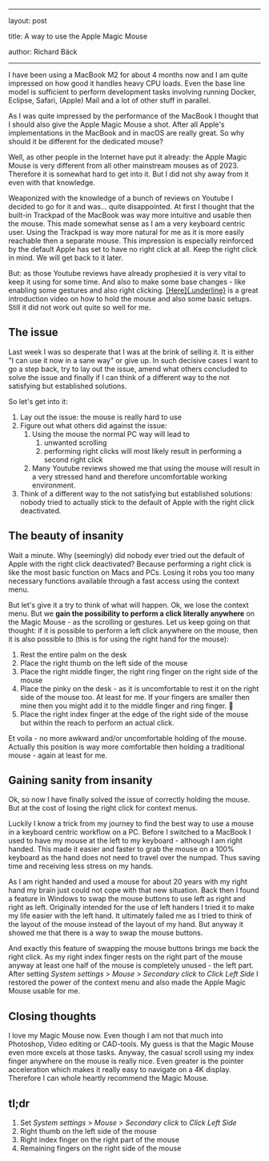 ---

layout: post

title: A way to use the Apple Magic Mouse

author: Richard Bäck

----

I have been using a MacBook M2 for about 4 months now and I am quite impressed on how good it handles heavy CPU loads. Even the base line model is sufficient to perform development tasks involving running Docker, Eclipse, Safari, (Apple) Mail and a lot of other stuff in parallel.

As I was quite impressed by the performance of the MacBook I thought that I should also give the Apple Magic Mouse a shot. After all Apple's implementations in the MacBook and in macOS are really great. So why should it be different for the dedicated mouse?

Well, as other people in the Internet have put it already: the Apple Magic Mouse is very different from all other mainstream mouses as of 2023. Therefore it is somewhat hard to get into it. But I did not shy away from it even with that knowledge.

Weaponized with the knowledge of a bunch of reviews on Youtube I decided to go for it and was... quite disappointed. At first I thought that the built-in Trackpad of the MacBook was way more intuitive and usable then the mouse. This made somewhat sense as I am a very keyboard centric user. Using the Trackpad is way more natural for me as it is more easily reachable then a separate mouse. This impression is especially reinforced by the default Apple has set to have no right click at all. Keep the right click in mind. We will get back to it later.

But: as those Youtube reviews have already prophesied it is very vital to keep it using for some time. And also to make some base changes - like enabling some gestures and also right clicking. [[Here]{.underline}](https://www.youtube.com/watch?v=0pDTqDI0_Hk) is a great introduction video on how to hold the mouse and also some basic setups. Still it did not work out quite so well for me.

## The issue

Last week I was so desperate that I was at the brink of selling it. It is either "I can use it now in a sane way" or give up. In such decisive cases I want to go a step back, try to lay out the issue, amend what others concluded to solve the issue and finally if I can think of a different way to the not satisfying but established solutions.

So let's get into it:

1.  Lay out the issue: the mouse is really hard to use
2.  Figure out what others did against the issue:
    1.  Using the mouse the normal PC way will lead to
        1.  unwanted scrolling
        2.  performing right clicks will most likely result in performing a second right click
    2.  Many Youtube reviews showed me that using the mouse will result in a very stressed hand and therefore uncomfortable working environment.
3.  Think of a different way to the not satisfying but established solutions: nobody tried to actually stick to the default of Apple with the right click deactivated.

## The beauty of insanity

Wait a minute. Why (seemingly) did nobody ever tried out the default of Apple with the right click deactivated? Because performing a right click is like the most basic function on Macs and PCs. Losing it robs you too many necessary functions available through a fast access using the context menu.

But let's give it a try to think of what will happen. Ok, we lose the context menu. But we **gain the possibility to perform a click literally anywhere** on the Magic Mouse - as the scrolling or gestures. Let us keep going on that thought: if it is possible to perform a left click anywhere on the mouse, then it is also possible to (this is for using the right hand for the mouse):

1.  Rest the entire palm on the desk
2.  Place the right thumb on the left side of the mouse
3.  Place the right middle finger, the right ring finger on the right side of the mouse
4.  Place the pinky on the desk - as it is uncomfortable to rest it on the right side of the mouse too. At least for me. If your fingers are smaller then mine then you might add it to the middle finger and ring finger. 🙂
5.  Place the right index finger at the edge of the right side of the mouse but within the reach to perform an actual click.

Et voila - no more awkward and/or uncomfortable holding of the mouse. Actually this position is way more comfortable then holding a traditional mouse - again at least for me.

## Gaining sanity from insanity

Ok, so now I have finally solved the issue of correctly holding the mouse. But at the cost of losing the right click for context menus.

Luckily I know a trick from my journey to find the best way to use a mouse in a keyboard centric workflow on a PC. Before I switched to a MacBook I used to have my mouse at the left to my keyboard - although I am right handed. This made it easier and faster to grab the mouse on a 100% keyboard as the hand does not need to travel over the numpad. Thus saving time and receiving less stress on my hands.

As I am right handed and used a mouse for about 20 years with my right hand my brain just could not cope with that new situation. Back then I found a feature in Windows to swap the mouse buttons to use left as right and right as left. Originally intended for the use of left handers I tried it to make my life easier with the left hand. It ultimately failed me as I tried to think of the layout of the mouse instead of the layout of my hand. But anyway it showed me that there is a way to swap the mouse buttons.

And exactly this feature of swapping the mouse buttons brings me back the right click. As my right index finger rests on the right part of the mouse anyway at least one half of the mouse is completely unused - the left part. After setting *System settings* \> *Mouse* \> *Secondary click* to *Click Left Side* I restored the power of the context menu and also made the Apple Magic Mouse usable for me.

## Closing thoughts

I love my Magic Mouse now. Even though I am not that much into Photoshop, Video editing or CAD-tools. My guess is that the Magic Mouse even more excels at those tasks. Anyway, the casual scroll using my index finger anywhere on the mouse is really nice. Even greater is the pointer acceleration which makes it really easy to navigate on a 4K display. Therefore I can whole heartly recommend the Magic Mouse.

## tl;dr

1.  Set *System settings* \> *Mouse* \> *Secondary click* to *Click Left Side*
2.  Right thumb on the left side of the mouse
3.  Right index finger on the right part of the mouse
4.  Remaining fingers on the right side of the mouse
